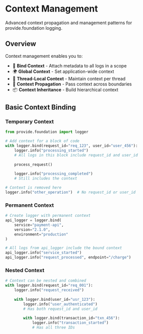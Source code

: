 # Context Management

Advanced context propagation and management patterns for provide.foundation logging.

## Overview

Context management enables you to:

- 🔗 **Bind Context** - Attach metadata to all logs in a scope
- 🌍 **Global Context** - Set application-wide context
- 🧵 **Thread-Local Context** - Maintain context per thread
- 🔄 **Context Propagation** - Pass context across boundaries
- 📦 **Context Inheritance** - Build hierarchical context

## Basic Context Binding

### Temporary Context

```python
from provide.foundation import logger

# Add context for a block of code
with logger.bind(request_id="req_123", user_id="user_456"):
    logger.info("processing_started")
    # All logs in this block include request_id and user_id
    
    process_request()
    
    logger.info("processing_completed")
    # Still includes the context

# Context is removed here
logger.info("other_operation")  # No request_id or user_id
```

### Permanent Context

```python
# Create logger with permanent context
api_logger = logger.bind(
    service="payment-api",
    version="2.1.0",
    environment="production"
)

# All logs from api_logger include the bound context
api_logger.info("service_started")
api_logger.info("request_processed", endpoint="/charge")
```

### Nested Context

```python
# Context can be nested and combined
with logger.bind(request_id="req_001"):
    logger.info("request_received")
    
    with logger.bind(user_id="usr_123"):
        logger.info("user_authenticated")
        # Has both request_id and user_id
        
        with logger.bind(transaction_id="txn_456"):
            logger.info("transaction_started")
            # Has all three IDs
```

